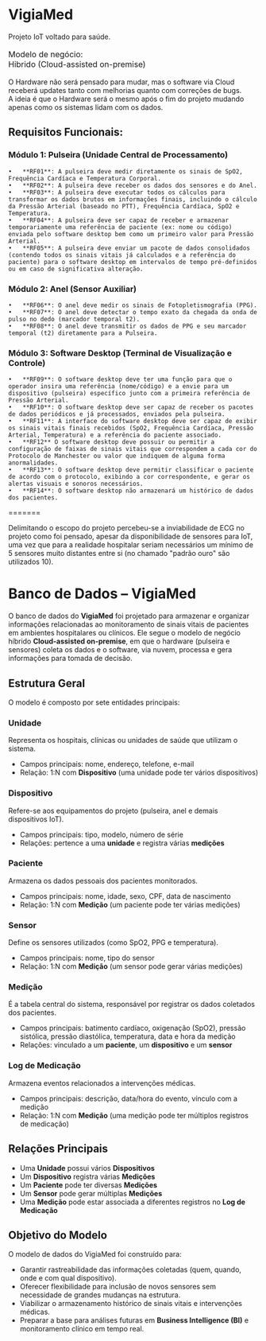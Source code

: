# VigiaMed
Projeto IoT voltado para saúde.<br><br>
<font size ="3"> Modelo de negócio:<br>
Hibrido (Cloud-assisted on-premise)</font><br><br>
O Hardware não será pensado para mudar, mas 
o software via Cloud receberá updates tanto com melhorias
quanto com correções de bugs.<br>
A ideia é que o Hardware será o mesmo após o fim do 
projeto mudando apenas como os sistemas lidam com os 
dados.<br>

## Requisitos Funcionais:
### Módulo 1: Pulseira (Unidade Central de Processamento)
    •	**RF01**: A pulseira deve medir diretamente os sinais de SpO2, Frequência Cardíaca e Temperatura Corporal.
    •	**RF02**: A pulseira deve receber os dados dos sensores e do Anel.
    •	**RF03**: A pulseira deve executar todos os cálculos para transformar os dados brutos em informações finais, incluindo o cálculo da Pressão Arterial (baseado no PTT), Frequência Cardíaca, SpO2 e Temperatura.
    •	**RF04**: A pulseira deve ser capaz de receber e armazenar temporariamente uma referência de paciente (ex: nome ou código) enviada pelo software desktop bem como um primeiro valor para Pressão Arterial.
    •	**RF05**: A pulseira deve enviar um pacote de dados consolidados (contendo todos os sinais vitais já calculados e a referência do paciente) para o software desktop em intervalos de tempo pré-definidos 
    ou em caso de significativa alteração.
### Módulo 2: Anel (Sensor Auxiliar)
    •	**RF06**: O anel deve medir os sinais de Fotopletismografia (PPG).
    •	**RF07**: O anel deve detectar o tempo exato da chegada da onda de pulso no dedo (marcador temporal t2).
    •	**RF08**: O anel deve transmitir os dados de PPG e seu marcador temporal (t2) diretamente para a Pulseira.
### Módulo 3: Software Desktop (Terminal de Visualização e Controle)
    •	**RF09**: O software desktop deve ter uma função para que o operador insira uma referência (nome/código) e a envie para um dispositivo (pulseira) específico junto com a primeira referência de Pressão Arterial.
    •	**RF10**: O software desktop deve ser capaz de receber os pacotes de dados periódicos e já processados, enviados pela pulseira.
    •	**RF11**: A interface do software desktop deve ser capaz de exibir os sinais vitais finais recebidos (SpO2, Frequência Cardíaca, Pressão Arterial, Temperatura) e a referência do paciente associado.
    •	**RF12** O software desktop deve possuir ou permitir a configuração de faixas de sinais vitais que correspondem a cada cor do Protocolo de Manchester ou valor que indiquem de alguma forma anormalidades.
    •	**RF13**: O software desktop deve permitir classificar o paciente de acordo com o protocolo, exibindo a cor correspondente, e gerar os alertas visuais e sonoros necessários.
    •	**RF14**: O software desktop não armazenará um histórico de dados dos pacientes.
=======

Delimitando o escopo do projeto percebeu-se a inviabilidade de ECG
no projeto como foi pensado, apesar da disponibilidade de sensores 
para IoT, uma vez que para a realidade hospitalar seriam necessários
um mínimo de 5 sensores muito distantes entre si (no chamado "padrão 
ouro" são utilizados 10).
 
# Banco de Dados – VigiaMed  

O banco de dados do **VigiaMed** foi projetado para armazenar e organizar informações relacionadas ao monitoramento de sinais vitais de pacientes em ambientes hospitalares ou clínicos. Ele segue o modelo de negócio híbrido **Cloud-assisted on-premise**, em que o hardware (pulseira e sensores) coleta os dados e o software, via nuvem, processa e gera informações para tomada de decisão.  

## Estrutura Geral  
O modelo é composto por sete entidades principais:  

### Unidade  
Representa os hospitais, clínicas ou unidades de saúde que utilizam o sistema.  
- Campos principais: nome, endereço, telefone, e-mail  
- Relação: 1:N com **Dispositivo** (uma unidade pode ter vários dispositivos)  

### Dispositivo  
Refere-se aos equipamentos do projeto (pulseira, anel e demais dispositivos IoT).  
- Campos principais: tipo, modelo, número de série  
- Relações: pertence a uma **unidade** e registra várias **medições**  

### Paciente  
Armazena os dados pessoais dos pacientes monitorados.  
- Campos principais: nome, idade, sexo, CPF, data de nascimento  
- Relação: 1:N com **Medição** (um paciente pode ter várias medições)  

### Sensor  
Define os sensores utilizados (como SpO2, PPG e temperatura).  
- Campos principais: nome, tipo do sensor  
- Relação: 1:N com **Medição** (um sensor pode gerar várias medições)  

### Medição  
É a tabela central do sistema, responsável por registrar os dados coletados dos pacientes.  
- Campos principais: batimento cardíaco, oxigenação (SpO2), pressão sistólica, pressão diastólica, temperatura, data e hora da medição  
- Relações: vinculado a um **paciente**, um **dispositivo** e um **sensor**  

### Log de Medicação  
Armazena eventos relacionados a intervenções médicas.  
- Campos principais: descrição, data/hora do evento, vínculo com a medição  
- Relação: 1:N com **Medição** (uma medição pode ter múltiplos registros de medicação)  

## Relações Principais  
- Uma **Unidade** possui vários **Dispositivos**  
- Um **Dispositivo** registra várias **Medições**  
- Um **Paciente** pode ter diversas **Medições**  
- Um **Sensor** pode gerar múltiplas **Medições**  
- Uma **Medição** pode estar associada a diferentes registros no **Log de Medicação**  

## Objetivo do Modelo  
O modelo de dados do VigiaMed foi construído para:  
- Garantir rastreabilidade das informações coletadas (quem, quando, onde e com qual dispositivo).  
- Oferecer flexibilidade para inclusão de novos sensores sem necessidade de grandes mudanças na estrutura.  
- Viabilizar o armazenamento histórico de sinais vitais e intervenções médicas.  
- Preparar a base para análises futuras em **Business Intelligence (BI)** e monitoramento clínico em tempo real.  
